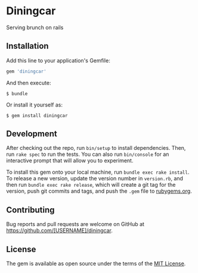# Diningcar

Serving brunch on rails

## Installation

Add this line to your application's Gemfile:

```ruby
gem 'diningcar'
```

And then execute:

    $ bundle

Or install it yourself as:

    $ gem install diningcar

## Development

After checking out the repo, run `bin/setup` to install dependencies. Then, run `rake spec` to run the tests. You can also run `bin/console` for an interactive prompt that will allow you to experiment.

To install this gem onto your local machine, run `bundle exec rake install`. To release a new version, update the version number in `version.rb`, and then run `bundle exec rake release`, which will create a git tag for the version, push git commits and tags, and push the `.gem` file to [rubygems.org](https://rubygems.org).

## Contributing

Bug reports and pull requests are welcome on GitHub at https://github.com/[USERNAME]/diningcar.


## License

The gem is available as open source under the terms of the [MIT License](http://opensource.org/licenses/MIT).

